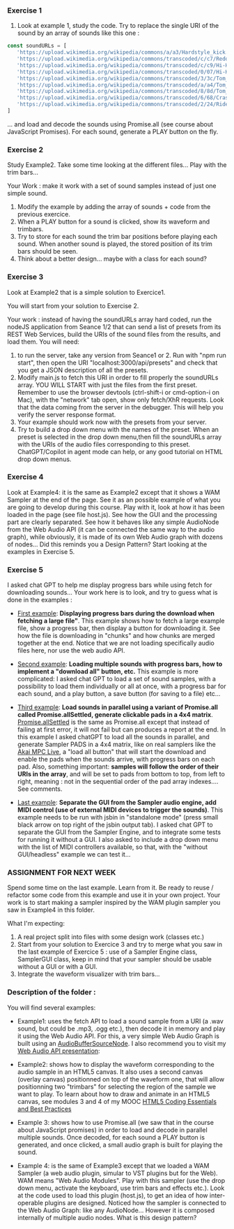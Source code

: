### Exercise 1
 1. Look at example 1, study the code. Try to replace the single URI of the sound by an array of sounds like this one : 
 ```js
 const soundURLs = [
    'https://upload.wikimedia.org/wikipedia/commons/a/a3/Hardstyle_kick.wav',
    'https://upload.wikimedia.org/wikipedia/commons/transcoded/c/c7/Redoblante_de_marcha.ogg/Redoblante_de_marcha.ogg.mp3',
    'https://upload.wikimedia.org/wikipedia/commons/transcoded/c/c9/Hi-Hat_Cerrado.ogg/Hi-Hat_Cerrado.ogg.mp3',
    'https://upload.wikimedia.org/wikipedia/commons/transcoded/0/07/Hi-Hat_Abierto.ogg/Hi-Hat_Abierto.ogg.mp3',
    'https://upload.wikimedia.org/wikipedia/commons/transcoded/3/3c/Tom_Agudo.ogg/Tom_Agudo.ogg.mp3',
    'https://upload.wikimedia.org/wikipedia/commons/transcoded/a/a4/Tom_Medio.ogg/Tom_Medio.ogg.mp3',
    'https://upload.wikimedia.org/wikipedia/commons/transcoded/8/8d/Tom_Grave.ogg/Tom_Grave.ogg.mp3',
    'https://upload.wikimedia.org/wikipedia/commons/transcoded/6/68/Crash.ogg/Crash.ogg.mp3',
    'https://upload.wikimedia.org/wikipedia/commons/transcoded/2/24/Ride.ogg/Ride.ogg.mp3'
]
 ```
 ... and load and decode the sounds using Promise.all (see course about JavaScript Promises). For each sound, generate a PLAY button on the fly.

### Exercise 2
Study Example2. Take some time looking at the different files... Play with the trim bars...

Your Work : make it work with a set of sound samples instead of just one simple sound.
1. Modify the example by adding the array of sounds + code from the previous exercice.
1. When a PLAY button for a sound is clicked, show its waveform and trimbars.
1. Try to store for each sound  the trim bar positions before playing each sound. When another sound is played, the stored position of its trim bars should be seen.
1. Think about a better design... maybe with a class for each sound?

### Exercise 3
Look at Example2 that is a simple solution to Exercice1.

You will start from your solution to Exercise 2.

Your work : instead of having the soundURLs array hard coded, run the nodeJS application from Seance 1/2 that can send a list of presets from its REST Web Services, build the URIs of the sound files from the results, and load them.
You will need:
1. to run the server, take any version from Seance1 or 2. Run with "npm run start", then open the URI "localhost:3000/api/presets" and check that you get a JSON description of all the presets.
1. Modify main.js to fetch this URI in order to fill properly the soundURLs array. YOU WILL START with just the files from the first preset. Remember to use the browser devtools (ctrl-shift-i or cmd-option-i on Mac), with the "network" tab open, show only fetch/XhR requests. Look that the data coming from the server in the debugger. This will help you verify the server response format.
1. Your example should work now with the presets from your server.
1. Try to build a drop down menu with the names of the preset. When an preset is selected in the drop down menu,then fill the soundURLs array with the URIs of the audio files corresponding to this preset. ChatGPT/Copilot in agent mode can help, or any good tutorial on HTML drop down menus.

### Exercise 4

Look at Example4: it is the same as Example2 except that it shows a WAM Sampler at the end of the page. See it as an possible example of what you are going to develop during this course. Play with it, look at how it has been loaded in the page (see file host.js). See how the GUI and the processing part are clearly separated. See how it behaves like any simple AudioNode from the Web Audio API (it can be connected the same way to the audio graph), while obviously, it is made of its own Web Audio graph with dozens of nodes... Did this reminds you a Design Pattern?
Start looking at the examples in Exercise 5.

### Exercise 5
I asked chat GPT to help me display progress bars while using fetch for downloading sounds... Your work here is to look, and try to guess what is done in the examples :

- [First example](https://jsbin.com/gaqibak/edit?html,console,output): **Displaying progress bars during the download when fetching a large file"**. This example shows how to fetch a large example file, show a progress bar, then display a button for downloading it. See how the file is downloading in "chunks" and how chunks are merged together at the end. Notice that we are not loading specifically audio files here, nor use the web audio API.

- [Second example](https://jsbin.com/qemipec/edit?html,output): **Loading multiple sounds with progress bars, how to implement a "download all" button, etc.** This example is more complicated: I asked chat GPT to load a set of sound samples, with a possibility to load them individually or all at once, with a progress bar for each sound, and a play button, a save button (for saving to a file) etc...

- [Third example](https://jsbin.com/xivadeb/edit?html,output): **Load sounds in parallel using a variant of Promise.all called Promise.allSettled, generate clickable pads in a 4x4 matrix**. [Promise.allSettled](https://developer.mozilla.org/en-US/docs/Web/JavaScript/Reference/Global_Objects/Promise/allSettled) is the same as Promise.all except that instead of failing at first error, it will not fail but can produces a report at the end. In this example I asked chatGPT to load all the sounds in parallel, and generate Sampler PADS in a 4x4 matrix, like on real samplers like the [Akai MPC Live](https://www.akaipro.com/mpcliveii), a "load all button" that will start the download and enable the pads when the sounds arrive, with progress bars on each pad. Also, something important: **samples will follow the order of their URIs in the array**, and will be set to pads from bottom to top, from left to right, meaning : not in the sequential order of the pad array indexes.... See comments.

- [Last example](https://jsbin.com/hubatox/edit?html): **Separate the GUI from the Sampler audio engine, add MIDI control (use of external MIDI devices to trigger the sounds)**. This example needs to be run with jsbin in "standalone mode" (press small black arrow on top right of the jsbin output tab). I asked chat GPT to separate the GUI from the Sampler Engine, and to integrate some tests for running it without a GUI. I also asked to include a drop down menu with the list of MIDI controllers available, so that, with the "without GUI/headless" example we can test it...

### ASSIGNMENT FOR NEXT WEEK

Spend some time on the last example. Learn from it. Be ready to reuse / refactor some code from this example and use it in your own project.
Your work is to start making a sampler inspired by the WAM plugin sampler you saw in Example4 in this folder.

What I'm expecting:
1. A real project split into files with some design work (classes etc.)
1. Start from your solution to Exercice 3 and try to merge what you saw in the last example of Exercice 5 : use of a Sampler Engine class, SamplerGUI class, keep in mind that your sampler should be usable without a GUI or with a GUI.
1. Integrate the waveform visualizer with trim bars...

### Description of the folder :

You will find several examples:
 - Example1: uses the fetch API to load a sound sample from a URI (a .wav sound, but could be .mp3, .ogg etc.), then decode it in memory and play it using the Web Audio API. For this, a very simple Web Audio Graph is built using an [AudioBufferSourceNode](https://developer.mozilla.org/en-US/docs/Web/API/AudioBufferSourceNode). I also recommend you to visit my [Web Audio API presentation](https://docs.google.com/presentation/d/16UbjX2P0uRtaej9FnH0ByjB5yyxW64bvJGCWkOpCQuA/edit?usp=sharing): 

- Example2: shows how to display the waveform corresponding to the audio sample in an HTML5 canvas. It also uses a second canvas (overlay canvas) positionned on top of the waveform one, that will allow positionning two "trimbars" for selecting the region of the sample we want to play. To learn about how to draw and animate in an HTML5 canvas, see modules 3 and 4 of my MOOC [HTML5 Coding Essentials and Best Practices](https://www.edx.org/learn/html5/the-world-wide-web-consortium-w3c-html5-coding-essentials-and-best-practices)

- Example 3: shows how to use Promise.all (we saw that in the course about JavaScript promises) in order to load and decode in parallel multiple sounds. Once decoded, for each sound a PLAY button is generated, and once clicked, a small audio graph is built for playing the sound.

- Example 4: is the same of Example3 except that we loaded a WAM Sampler (a web audio plugin, simular to VST plugins but for the Web). WAM means "Web Audio Modules". Play with this sampler (use the drop down menu, activate the keyboard, use trim bars and effects etc.).
Look at the code used to load this plugin (host.js), to get an idea of how inter-operable plugins are designed. Noticed how the sampler is connected to the Web Audio Graph: like any AudioNode... However it is composed internally of multiple audio nodes. What is this design pattern?

